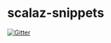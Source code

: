 # scalaz-snippets

[![Gitter](https://badges.gitter.im/scalaz/scalaz-snippets.svg)](https://gitter.im/scalaz/scalaz-snippets?utm_source=badge&utm_medium=badge&utm_campaign=pr-badge&utm_content=badge)